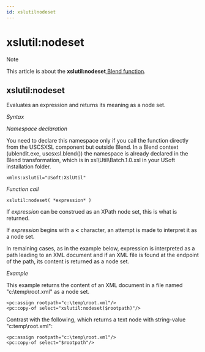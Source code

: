 ```yaml
---
id: xslutilnodeset
---
```


# xslutil:nodeset



> [!NOTE]
> This article is about the **xslutil:nodeset**[ Blend function](/docs/Repositories/Blend_functions).

## **xslutil:nodeset**

Evaluates an expression and returns its meaning as a node set.

*Syntax*

*Namespace declaration*

You need to declare this namespace only if you call the function directly from the USCSXSL component but outside Blend. In a Blend context (ublendit.exe, uscsxsl.blend()) the namespace is already declared in the Blend transformation, which is in xsl\\Util\\Batch.1.0.xsl in your USoft installation folder.

```
xmlns:xslutil="USoft:XslUtil"
```

*Function call*

```
xslutil:nodeset( *expression* )
```

If *expression* can be construed as an XPath node set, this is what is returned.

If *expression* begins with a **<** character, an attempt is made to interpret it as a node set.

In remaining cases, as in the example below, expression is interpreted as a path leading to an XML document and if an XML file is found at the endpoint of the path, its content is returned as a node set.

*Example*

This example returns the content of an XML document in a file named "c:\\temp\\root.xml" as a node set.

```language-xml
<pc:assign rootpath="c:\temp\root.xml"/>
<pc:copy-of select="xslutil:nodeset($rootpath)"/>
```

Contrast with the following, which returns a text node with string-value "c:temp\\root.xml":

```language-xml
<pc:assign rootpath="c:\temp\root.xml"/>
<pc:copy-of select="$rootpath"/>
```

 
